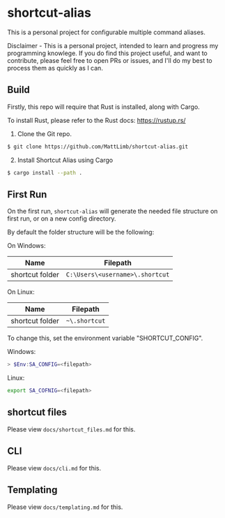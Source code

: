 # shortcut-alias

This is a personal project for configurable multiple command aliases. 

Disclaimer - This is a personal project, intended to learn and progress my programming knowlege. If you do find this project useful, and want to contribute, please feel free to open PRs or issues, and I'll do my best to process them as quickly as I can.

## Build

Firstly, this repo will require that Rust is installed, along with Cargo.

To install Rust, please refer to the Rust docs: https://rustup.rs/

1. Clone the Git repo.

```sh
$ git clone https://github.com/MattLimb/shortcut-alias.git
```

2. Install Shortcut Alias using Cargo

```sh
$ cargo install --path .
```

## First Run 

On the first run, `shortcut-alias` will generate the needed file structure on first run, or on a new config directory. 

By default the folder structure will be the following:

On Windows:

| Name            | Filepath                                     |
| --------------- | -------------------------------------------- |
| shortcut folder | `C:\Users\<username>\.shortcut`              |

On Linux:

| Name            | Filepath                   |
| --------------- | -------------------------- |
| shortcut folder | `~\.shortcut`               |

To change this, set the environment variable "SHORTCUT_CONFIG".

Windows:

```powershell
> $Env:SA_CONFIG=<filepath>
```

Linux:

```sh
export SA_COFNIG=<filepath>
```

## shortcut files

Please view `docs/shortcut_files.md` for this.

## CLI

Please view `docs/cli.md` for this.

## Templating

Please view `docs/templating.md` for this.
